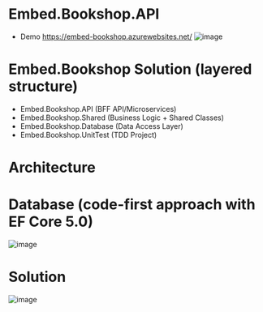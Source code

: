 # Embed.Bookshop.API
* Demo https://embed-bookshop.azurewebsites.net/
![image](https://user-images.githubusercontent.com/43414651/123507736-acaa8d00-d69d-11eb-9116-b4bc138fc0b7.png)


# Embed.Bookshop Solution (layered structure)
* Embed.Bookshop.API (BFF API/Microservices)
* Embed.Bookshop.Shared (Business Logic + Shared Classes)
* Embed.Bookshop.Database (Data Access Layer)
* Embed.Bookshop.UnitTest (TDD Project)


# Architecture


# Database (code-first approach with EF Core 5.0)
![image](https://user-images.githubusercontent.com/43414651/123507251-03629780-d69b-11eb-96c6-9ca3c008b66e.png)


# Solution
![image](https://user-images.githubusercontent.com/43414651/123507201-c696a080-d69a-11eb-92de-79d7dd7402a0.png)

